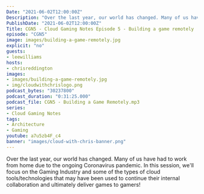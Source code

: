 ```yaml
---
Date: "2021-06-02T12:00:00Z"
Description: "Over the last year, our world has changed. Many of us have had to work from home due to the ongoing Coronavirus pandemic. In this session, we'll focus on the Gaming Industry and some of the types of cloud tools/technologies that may have been used to continue their internal collaboration and ultimately deliver games to gamers!"
PublishDate: "2021-06-02T12:00:00Z"
Title: CGN5 - Cloud Gaming Notes Episode 5 - Building a game remotely
episode: "CGN5"
image: images/building-a-game-remotely.jpg
explicit: "no"
guests:
- leewilliams
hosts:
- chrisreddington
images:
- images/building-a-game-remotely.jpg
- img/cloudwithchrislogo.png
podcast_bytes: "30237800"
podcast_duration: "0:31:25.000"
podcast_file: CGN5 - Building a Game Remotely.mp3
series:
- Cloud Gaming Notes
tags:
- Architecture
- Gaming
youtube: a7u5zb4F_c4
banner: "images/cloud-with-chris-banner.png"
---
```

Over the last year, our world has changed. Many of us have had to work from home due to the ongoing Coronavirus pandemic. In this session, we'll focus on the Gaming Industry and some of the types of cloud tools/technologies that may have been used to continue their internal collaboration and ultimately deliver games to gamers!
